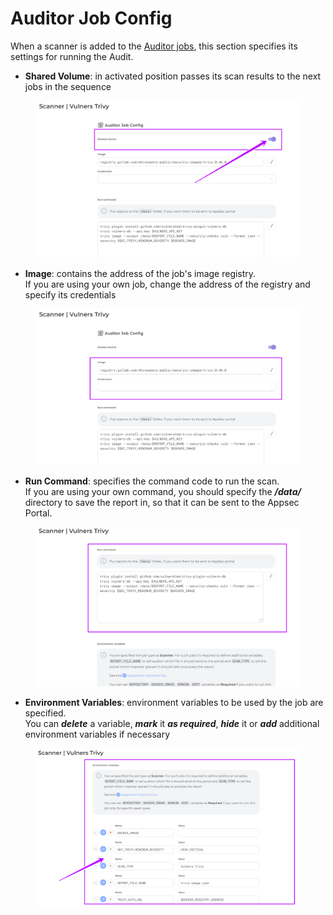 # Auditor Job Config

When a scanner is added to the [Auditor jobs](../../../auditor/features/settings/jobs/), this section specifies its settings for running the Audit.

* **Shared Volume**: in activated position passes its scan results to the next jobs in the sequence

<figure><img src="../../../.gitbook/assets/scan job1.png" alt=""><figcaption></figcaption></figure>

* **Image**: contains the address of the job's image registry. \
  If you are using your own job, change the address of the registry and specify its credentials

<figure><img src="../../../.gitbook/assets/scan job2.png" alt=""><figcaption></figcaption></figure>

* **Run Command**: specifies the command code to run the scan. \
  If you are using your own command, you should specify the _**/data/**_ directory to save the report in, so that it can be sent to the Appsec Portal.

<figure><img src="../../../.gitbook/assets/scan job3.png" alt=""><figcaption></figcaption></figure>



* **Environment Variables**: environment variables to be used by the job are specified. \
  You can _**delete**_ a variable, _**mark**_ it _**as required**_, _**hide**_ it or _**add**_ additional environment variables if necessary

<figure><img src="../../../.gitbook/assets/scan job4.png" alt=""><figcaption></figcaption></figure>
